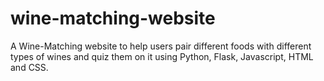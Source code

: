 # wine-matching-website
 A Wine-Matching website to help users pair different foods with different types of wines and quiz them on it using Python, Flask, Javascript, HTML and CSS.
